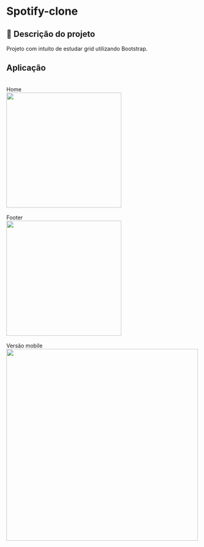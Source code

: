 # Spotify-clone


## 🚀 Descrição do projeto

Projeto com intuito de estudar grid utilizando Bootstrap.
<br>

## Aplicação

<br>
Home <br>
<img height="300px" src="https://i.imgur.com/ufxBqV4.png"> <br>
<br>
Footer <br>
<img height="300px" src="https://i.imgur.com/CzvRccN.png"> <br>
<br>
Versão mobile <br>
<img height="500px" src="https://i.imgur.com/cvXV733.png">
